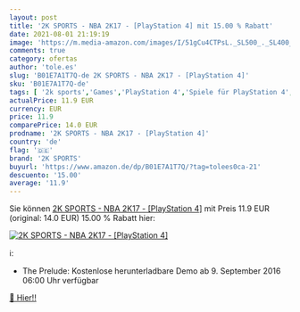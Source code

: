 ```yaml
---
layout: post
title: '2K SPORTS - NBA 2K17 - [PlayStation 4] mit 15.00 % Rabatt'
date: 2021-08-01 21:19:19
image: 'https://m.media-amazon.com/images/I/51gCu4CTPsL._SL500_._SL400_.jpg'
comments: true
category: ofertas
author: 'tole.es'
slug: 'B01E7A1T7Q-de 2K SPORTS - NBA 2K17 - [PlayStation 4]'
sku: 'B01E7A1T7Q-de'
tags: [ '2k sports','Games','PlayStation 4','Spiele für PlayStation 4', ]
actualPrice: 11.9 EUR
currency: EUR
price: 11.9
comparePrice: 14.0 EUR
prodname: '2K SPORTS - NBA 2K17 - [PlayStation 4]'
country: 'de'
flag: '🇩🇪'
brand: '2K SPORTS'
buyurl: 'https://www.amazon.de/dp/B01E7A1T7Q/?tag=tolees0ca-21'
descuento: '15.00'
average: '11.9'
---
```


Sie können [2K SPORTS - NBA 2K17 - [PlayStation 4]](https://www.amazon.de/dp/B01E7A1T7Q/?tag=tolees0ca-21) mit Preis 11.9 EUR (original: 14.0 EUR) 15.00 % Rabatt hier:

[![2K SPORTS - NBA 2K17 - [PlayStation 4]](https://m.media-amazon.com/images/I/51gCu4CTPsL._SL500_._SL400_.jpg)](https://www.amazon.de/dp/B01E7A1T7Q/?tag=tolees0ca-21)

ℹ️:

- The Prelude: Kostenlose herunterladbare Demo ab 9. September 2016 06:00 Uhr verfügbar

[🛒 Hier!!](https://www.amazon.de/dp/B01E7A1T7Q/?tag=tolees0ca-21)
